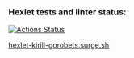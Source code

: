 ### Hexlet tests and linter status:
[![Actions Status](https://github.com/KirillGorobets-LM/layout-designer-project-lvl1/workflows/hexlet-check/badge.svg)](https://github.com/KirillGorobets-LM/layout-designer-project-lvl1/actions)


[hexlet-kirill-gorobets.surge.sh](htttps://www.hexlet-kirill-gorobets.surge.sh)